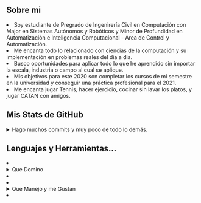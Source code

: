 <!DOCTYPE html>
<html lang="en">
<head>
    <meta charset="UTF-8">
    <meta name="viewport" content="width=device-width, initial-scale=1.0">
</head>
<body>
    <section>
        <h1>
            Sobre mi
        </h1>
        <lu>
            <li>
                Soy estudiante de Pregrado de Ingenirería Civil en Computación 
                con  Major en Sistemas Autónomos y Robóticos y Minor de 
                Profundidad en Automatización e Inteligencia Computacional - 
                Area de Control y Automatización.
            </li>
            <li>
                Me encanta todo lo relacionado con ciencias de la computación y 
                su implementación en problemas reales del dia a dia. 
            </li>
            <li>
                Busco oportunidades para aplicar todo lo que he aprendido sin 
                importar la escala, industria o campo al cual se aplique.
            </li>
            <li>
                Mis objetivos para este 2020 son completar los cursos de mi 
                semestre en la universidad y conseguir una práctica profesional 
                para el 2021.
            </li>
            <li>
                Me encanta jugar Tennis, hacer ejercicio, cocinar sin lavar los 
                platos, y jugar CATAN con amigos.
            </li>
        </lu>
    </section>
    <section>
        <h1>
            Mis Stats de GitHub
        </h1>
        <details>
            <summary>
                Hago muchos commits y muy poco de todo lo demás.
            </summary>
            <img alt="GitHub Stats" src="https://github-readme-stats.vercel.app/api?username=HenryBlairG&count_private=true&show_icons=true"/>
        </details>
    </section>
    <section>
        <h1>
            Lenguajes y Herramientas...
        </h1>
        <lu>
            <li>
                <details>
                    <summary>
                        Que Domino
                    </summary>
                </details>
            <li>
            <li>
                <details>
                    <summary>
                        Que Manejo y me Gustan
                    </summary>
                </details>
            <li>
        </lu>
    </section>
</body>
</html>